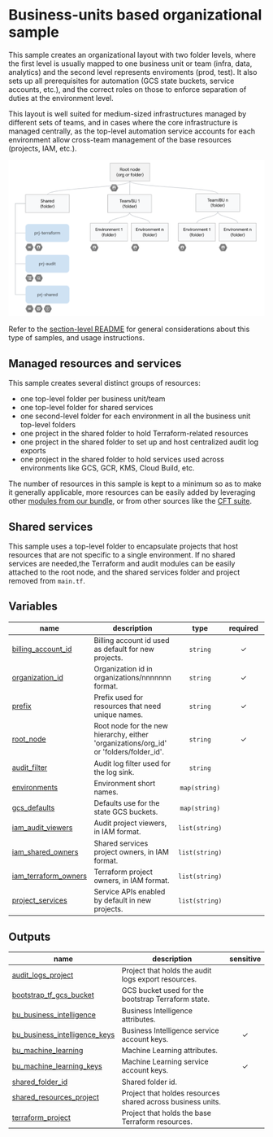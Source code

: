 # Business-units based organizational sample

This sample creates an organizational layout with two folder levels, where the first level is usually mapped to one business unit or team (infra, data, analytics) and the second level represents enviroments (prod, test). It also sets up all prerequisites for automation (GCS state buckets, service accounts, etc.), and the correct roles on those to enforce separation of duties at the environment level.

This layout is well suited for medium-sized infrastructures managed by different sets of teams, and in cases where the core infrastructure is managed centrally, as the top-level automation service accounts for each environment allow cross-team management of the base resources (projects, IAM, etc.).

![High-level diagram](diagram.png "High-level diagram")

Refer to the [section-level README](../README.md) for general considerations about this type of samples, and usage instructions.

## Managed resources and services

This sample creates several distinct groups of resources:

- one top-level folder per business unit/team
- one top-level folder for shared services
- one second-level folder for each environment in all the business unit top-level folders
- one project in the shared folder to hold Terraform-related resources
- one project in the shared folder to set up and host centralized audit log exports
- one project in the shared folder to hold services used across environments like GCS, GCR, KMS, Cloud Build, etc.

The number of resources in this sample is kept to a minimum so as to make it generally applicable, more resources can be easily added by leveraging other [modules from our bundle](../../../modules/), or from other sources like the [CFT suite](https://github.com/terraform-google-modules).

## Shared services

This sample uses a top-level folder to encapsulate projects that host resources that are not specific to a single environment. If no shared services are needed,the Terraform and audit modules can be easily attached to the root node, and the shared services folder and project removed from `main.tf`.
<!-- BEGIN TFDOC -->

## Variables

| name | description | type | required | default |
|---|---|:---:|:---:|:---:|
| [billing_account_id](variables.tf#L27) | Billing account id used as default for new projects. | <code>string</code> | ✓ |  |
| [organization_id](variables.tf#L69) | Organization id in organizations/nnnnnnn format. | <code>string</code> | ✓ |  |
| [prefix](variables.tf#L74) | Prefix used for resources that need unique names. | <code>string</code> | ✓ |  |
| [root_node](variables.tf#L88) | Root node for the new hierarchy, either 'organizations/org_id' or 'folders/folder_id'. | <code>string</code> | ✓ |  |
| [audit_filter](variables.tf#L17) | Audit log filter used for the log sink. | <code>string</code> |  | <code title="&#34;&#10;logName: &#34;&#47;logs&#47;cloudaudit.googleapis.com&#37;2Factivity&#34;&#10;OR&#10;logName: &#34;&#47;logs&#47;cloudaudit.googleapis.com&#37;2Fsystem_event&#34;&#34;">&#8230;</code> |
| [environments](variables.tf#L32) | Environment short names. | <code>map&#40;string&#41;</code> |  | <code title="&#123;&#10;  dev  &#61; &#34;Development&#34;,&#10;  test &#61; &#34;Testing&#34;,&#10;  prod &#61; &#34;Production&#34;&#10;&#125;">&#123;&#8230;&#125;</code> |
| [gcs_defaults](variables.tf#L42) | Defaults use for the state GCS buckets. | <code>map&#40;string&#41;</code> |  | <code title="&#123;&#10;  location      &#61; &#34;EU&#34;&#10;  storage_class &#61; &#34;MULTI_REGIONAL&#34;&#10;&#125;">&#123;&#8230;&#125;</code> |
| [iam_audit_viewers](variables.tf#L51) | Audit project viewers, in IAM format. | <code>list&#40;string&#41;</code> |  | <code>&#91;&#93;</code> |
| [iam_shared_owners](variables.tf#L57) | Shared services project owners, in IAM format. | <code>list&#40;string&#41;</code> |  | <code>&#91;&#93;</code> |
| [iam_terraform_owners](variables.tf#L63) | Terraform project owners, in IAM format. | <code>list&#40;string&#41;</code> |  | <code>&#91;&#93;</code> |
| [project_services](variables.tf#L79) | Service APIs enabled by default in new projects. | <code>list&#40;string&#41;</code> |  | <code title="&#91;&#10;  &#34;container.googleapis.com&#34;,&#10;  &#34;stackdriver.googleapis.com&#34;,&#10;&#93;">&#91;&#8230;&#93;</code> |

## Outputs

| name | description | sensitive |
|---|---|:---:|
| [audit_logs_project](outputs.tf#L17) | Project that holds the audit logs export resources. |  |
| [bootstrap_tf_gcs_bucket](outputs.tf#L22) | GCS bucket used for the bootstrap Terraform state. |  |
| [bu_business_intelligence](outputs.tf#L27) | Business Intelligence attributes. |  |
| [bu_business_intelligence_keys](outputs.tf#L37) | Business Intelligence service account keys. | ✓ |
| [bu_machine_learning](outputs.tf#L43) | Machine Learning attributes. |  |
| [bu_machine_learning_keys](outputs.tf#L53) | Machine Learning service account keys. | ✓ |
| [shared_folder_id](outputs.tf#L59) | Shared folder id. |  |
| [shared_resources_project](outputs.tf#L64) | Project that holdes resources shared across business units. |  |
| [terraform_project](outputs.tf#L69) | Project that holds the base Terraform resources. |  |

<!-- END TFDOC -->
